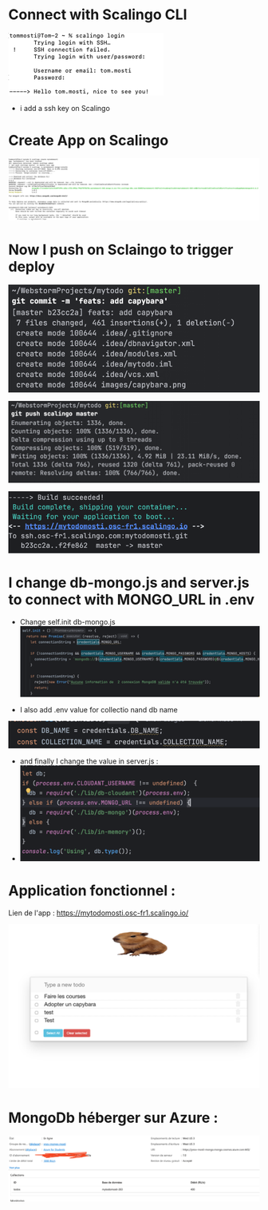 # Connect with Scalingo CLI 
![SCR-20250411-lvhv.png](images/SCR-20250411-lvhv.png)
+ i add a ssh key on Scalingo

# Create App on Scalingo

![SCR-20250411-lvzw.png](images/SCR-20250411-lvzw.png)


# Now I push on Sclaingo to  trigger deploy

![SCR-20250411-lwef.png](images/SCR-20250411-lwef.png)

![SCR-20250411-lwlj.png](images/SCR-20250411-lwlj.png)

![SCR-20250411-lwlj.png](images/SCR-20250411-lwsy.png)


# I change db-mongo.js and server.js to connect with MONGO_URL in .env

+ Change self.init db-mongo.js
![SCR-20250411-mgtv.png](images/SCR-20250411-mgtv.png)

+ I also add .env value for collectio nand db name

![SCR-20250411-mhhc.png](images/SCR-20250411-mhhc.png)

+ and finally I change the value in server.js :
+ ![SCR-20250411-mhug.png](images/SCR-20250411-mhug.png)



# Application fonctionnel :
Lien de l'app : https://mytodomosti.osc-fr1.scalingo.io/


![SCR-20250411-ndns.png](images/SCR-20250411-ndns.png)



# MongoDb héberger sur Azure :

![SCR-20250411-ohik.png](images/SCR-20250411-ohik.png)